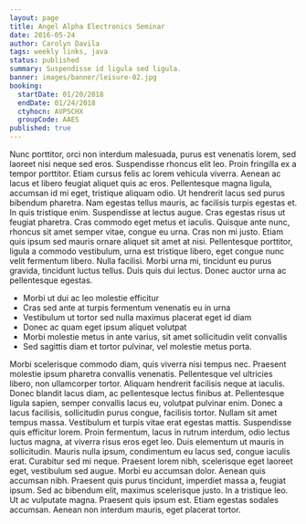 ```yaml
---
layout: page
title: Angel Alpha Electronics Seminar
date: 2016-05-24
author: Carolyn Davila
tags: weekly links, java
status: published
summary: Suspendisse id ligula sed ligula.
banner: images/banner/leisure-02.jpg
booking:
  startDate: 01/20/2018
  endDate: 01/24/2018
  ctyhocn: AVPSCHX
  groupCode: AAES
published: true
---
```

Nunc porttitor, orci non interdum malesuada, purus est venenatis lorem, sed laoreet nisi neque sed eros. Suspendisse rhoncus elit leo. Proin fringilla ex a tempor porttitor. Etiam cursus felis ac lorem vehicula viverra. Aenean ac lacus et libero feugiat aliquet quis ac eros. Pellentesque magna ligula, accumsan id mi eget, tristique aliquam odio. Ut hendrerit lacus sed purus bibendum pharetra. Nam egestas tellus mauris, ac facilisis turpis egestas et. In quis tristique enim. Suspendisse at lectus augue. Cras egestas risus ut feugiat pharetra. Cras commodo eget metus et iaculis.
Quisque ante nunc, rhoncus sit amet semper vitae, congue eu urna. Cras non mi justo. Etiam quis ipsum sed mauris ornare aliquet sit amet at nisi. Pellentesque porttitor, ligula a commodo vestibulum, urna est tristique libero, eget congue nunc velit fermentum libero. Nulla facilisi. Morbi urna mi, tincidunt eu purus gravida, tincidunt luctus tellus. Duis quis dui lectus. Donec auctor urna ac pellentesque egestas.

* Morbi ut dui ac leo molestie efficitur
* Cras sed ante at turpis fermentum venenatis eu in urna
* Vestibulum ut tortor sed nulla maximus placerat eget id diam
* Donec ac quam eget ipsum aliquet volutpat
* Morbi molestie metus in ante varius, sit amet sollicitudin velit convallis
* Sed sagittis diam et tortor pulvinar, vel molestie metus porta.

Morbi scelerisque commodo diam, quis viverra nisi tempus nec. Praesent molestie ipsum pharetra convallis venenatis. Pellentesque vel ultricies libero, non ullamcorper tortor. Aliquam hendrerit facilisis neque at iaculis. Donec blandit lacus diam, ac pellentesque lectus finibus at. Pellentesque ligula sapien, semper convallis lacus eu, volutpat pulvinar enim. Donec a lacus facilisis, sollicitudin purus congue, facilisis tortor. Nullam sit amet tempus massa. Vestibulum et turpis vitae erat egestas mattis. Suspendisse quis efficitur lorem. Proin fermentum, lacus in rutrum interdum, odio lectus luctus magna, at viverra risus eros eget leo. Duis elementum ut mauris in sollicitudin.
Mauris nulla ipsum, condimentum eu lacus sed, congue iaculis erat. Curabitur sed mi neque. Praesent lorem nibh, scelerisque eget laoreet eget, vestibulum sed augue. Morbi eu accumsan dolor. Aenean quis accumsan nibh. Praesent quis purus tincidunt, imperdiet massa a, feugiat ipsum. Sed ac bibendum elit, maximus scelerisque justo. In a tristique leo. Ut ac vulputate magna. Praesent quis ipsum est. Etiam egestas sodales accumsan. Aenean non interdum mauris, eget placerat tortor.
